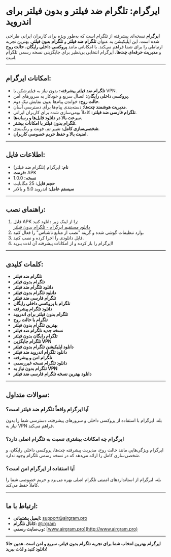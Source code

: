 # ایرگرام: تلگرام ضد فیلتر و بدون فیلتر برای اندروید

**ایرگرام** نسخه‌ای پیشرفته از تلگرام است که به‌طور ویژه برای کاربران ایرانی طراحی شده است. این اپلیکیشن به عنوان **تلگرام ضد فیلتر** و **تلگرام بدون فیلتر**، بهترین تجربه ارتباطی را برای شما فراهم می‌کند. با امکاناتی مانند **پروکسی داخلی رایگان**، **حالت روح** و **مدیریت حرفه‌ای چت‌ها**، ایرگرام انتخابی بی‌نظیر برای جایگزینی نسخه رسمی تلگرام است.

---

## امکانات ایرگرام:
- **تلگرام ضد فیلتر پیشرفته:** بدون نیاز به فیلترشکن یا VPN.
- **پروکسی داخلی رایگان:** اتصال سریع و خودکار به سرورهای امن.
- **حالت روح:** خواندن پیام‌ها بدون نمایش تیک دوم.
- **مدیریت هوشمند چت‌ها:** دسته‌بندی پیام‌ها برای دسترسی آسان.
- **تلگرام فارسی ضد فیلتر:** کاملاً بومی‌سازی شده برای کاربران ایرانی.
- **سرعت بالا در دانلود فایل‌ها و رسانه‌ها.**
- **تلگرام بدون فیلتر با امکانات بیشتر.**
- **شخصی‌سازی کامل:** تغییر تم، فونت و رنگ‌بندی.
- **امنیت بالا و حفظ حریم خصوصی کاربران.**

---

## اطلاعات فایل:
- **نام:** ایرگرام (تلگرام ضد فیلتر)  
- **فرمت:** APK  
- **نسخه:** 1.0.0  
- **حجم فایل:** 25 مگابایت  
- **سیستم عامل:** اندروید 5.0 و بالاتر  

---

## راهنمای نصب:
1. فایل APK را از لینک زیر دانلود کنید:  
   [دانلود مستقیم ایرگرام - تلگرام بدون فیلتر](https://downloadlink)  
2. وارد تنظیمات گوشی شده و گزینه "نصب از منابع ناشناس" را فعال کنید.  
3. فایل دانلودی را اجرا کرده و نصب کنید.  
4. ایرگرام را باز کرده و از امکانات پیشرفته آن لذت ببرید!  

---

## کلمات کلیدی:  
- **تلگرام ضد فیلتر**  
- **تلگرام بدون فیلتر**  
- **دانلود تلگرام ضد فیلتر**  
- **دانلود تلگرام بدون فیلتر**  
- **تلگرام فارسی ضد فیلتر**  
- **تلگرام با پروکسی داخلی رایگان**  
- **دانلود تلگرام پیشرفته**  
- **تلگرام بدون فیلتر برای اندروید**  
- **تلگرام با حالت روح**  
- **بهترین تلگرام بدون فیلتر**  
- **نسخه جدید تلگرام ضد فیلتر**  
- **تلگرام رایگان بدون فیلتر**  
- **تلگرام جایگزین VPN**  
- **دانلود اپلیکیشن تلگرام بدون فیلتر**  
- **دانلود تلگرام اندروید ضد فیلتر**  
- **تلگرام امن و پیشرفته**  
- **دانلود تلگرام نسخه غیررسمی**  
- **تلگرام بدون نیاز به VPN**  
- **دانلود بهترین نسخه تلگرام فارسی ضد فیلتر**  

---

## سوالات متداول:
### آیا ایرگرام واقعاً تلگرام ضد فیلتر است؟  
بله، ایرگرام با استفاده از پروکسی داخلی و سرورهای پیشرفته، دسترسی شما را بدون نیاز به VPN فراهم می‌کند.

### ایرگرام چه امکانات بیشتری نسبت به تلگرام اصلی دارد؟  
ایرگرام ویژگی‌هایی مانند حالت روح، مدیریت پیشرفته چت‌ها، پروکسی داخلی رایگان، و شخصی‌سازی کامل را ارائه می‌دهد که در نسخه رسمی تلگرام وجود ندارد.

### آیا استفاده از ایرگرام امن است؟  
بله، ایرگرام از استانداردهای امنیتی تلگرام اصلی بهره می‌برد و حریم خصوصی شما را کاملاً حفظ می‌کند.

---

## ارتباط با ما:
- **ایمیل پشتیبانی:** support@airgram.pro  
- **کانال تلگرام:** [@irgram](https://t.me/air_gram)  
- **وب‌سایت رسمی:** [www.airgram.pro](http://www.airgram.pro)  

---

**ایرگرام بهترین انتخاب شما برای تجربه تلگرام بدون فیلتر، سریع و امن است. همین حالا دانلود کنید و لذت ببرید!**

